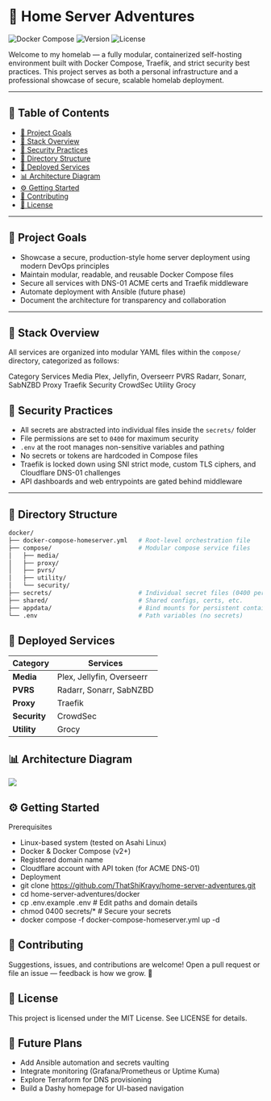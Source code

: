 # 🧠 Home Server Adventures

![Docker Compose](https://img.shields.io/badge/built%20with-Docker%20Compose-blue)
![Version](https://img.shields.io/badge/version-1.0-green)
![License](https://img.shields.io/github/license/ThatShiKrayy/home-server-adventures)

Welcome to my homelab — a fully modular, containerized self-hosting environment built with Docker Compose, Traefik, and strict security best practices. This project serves as both a personal infrastructure and a professional showcase of secure, scalable homelab deployment.

---

## 📑 Table of Contents
- [🎯 Project Goals](#-project-goals)
- [🧱 Stack Overview](#-stack-overview)
- [🔐 Security Practices](#-security-practices)
- [📁 Directory Structure](#-directory-structure)
- [🚀 Deployed Services](#-deployed-services)
- [📊 Architecture Diagram](#-architecture-diagram)
- [⚙️ Getting Started](#️-getting-started)
- [🤝 Contributing](#-contributing)
- [📄 License](#-license)

---

## 🎯 Project Goals

- Showcase a secure, production-style home server deployment using modern DevOps principles
- Maintain modular, readable, and reusable Docker Compose files
- Secure all services with DNS-01 ACME certs and Traefik middleware
- Automate deployment with Ansible (future phase)
- Document the architecture for transparency and collaboration

---

## 🧱 Stack Overview

All services are organized into modular YAML files within the `compose/` directory, categorized as follows:

Category	Services
Media	Plex, Jellyfin, Overseerr
PVRS	Radarr, Sonarr, SabNZBD
Proxy	Traefik
Security	CrowdSec
Utility	Grocy

## 🔐 Security Practices

- All secrets are abstracted into individual files inside the `secrets/` folder
- File permissions are set to `0400` for maximum security
- `.env` at the root manages non-sensitive variables and pathing
- No secrets or tokens are hardcoded in Compose files
- Traefik is locked down using SNI strict mode, custom TLS ciphers, and Cloudflare DNS-01 challenges
- API dashboards and web entrypoints are gated behind middleware

---

## 📁 Directory Structure

```bash
docker/
├── docker-compose-homeserver.yml   # Root-level orchestration file
├── compose/                        # Modular compose service files
│   ├── media/
│   ├── proxy/
│   ├── pvrs/
│   ├── utility/
│   └── security/
├── secrets/                        # Individual secret files (0400 permissions)
├── shared/                         # Shared configs, certs, etc.
├── appdata/                        # Bind mounts for persistent container data
└── .env                            # Path variables (no secrets)
```

## 🚀 Deployed Services

| Category     | Services                          |
|--------------|-----------------------------------|
| **Media**    | Plex, Jellyfin, Overseerr          |
| **PVRS**     | Radarr, Sonarr, SabNZBD            |
| **Proxy**    | Traefik                            |
| **Security** | CrowdSec                           |
| **Utility**  | Grocy                              |

## 📊 Architecture Diagram

[![](https://mermaid.ink/img/pako:eNp1U11v2jAU_SvRfVqlwPJByMfDpLVIVSexISid1KYPJrmA1cRGjrPBgP8-J4HGAeEn33PPuR9H9h4SniJEsBJkszaeRzEz1CnKRQNM8Q-KAo2J4Ntdk6vOsyC4pB8NgCyN2YVujCklLX-S4baNfmCW7ZaUtcivugsKcbvi5GU6awVTkpIzuzozzroxWfx8vR_dLjeXNKNSW-lR8GR3mz_DpBQdwYPgf1MFX2nmBQqj1_t2-I0LY_506Lp1CmrClJcSC0Pyg-aQRrhwSs9cOKandG90XPeog-te6YmTJU3ivG49-JgzKrkoLnbrcNSTkZhIxfmeZVd-jogkxgvPyhyL1tMT8PblnrLUGPOSySIyyGaTKvrXu_crr1XpetSTEEz1kGkKkRQlmpCjyEkVwr6ixyDXmGMMkboqjz5iiNlRaTaEvXKen2WCl6s1REuSFSoqq-Y4okQNnn-iQg2B4qGaECLfCuoiEO1hC1Fv6PUt1xkMfce3LNfzfBN2ENm233fDwPMGjuvZw8EgOJrwr-5r960gsAI3HFqOFYah7ZigfpCyeNx8z4SzJV3B8T95-iGC?type=png)](https://mermaid.live/edit#pako:eNp1U11v2jAU_SvRfVqlwPJByMfDpLVIVSexISid1KYPJrmA1cRGjrPBgP8-J4HGAeEn33PPuR9H9h4SniJEsBJkszaeRzEz1CnKRQNM8Q-KAo2J4Ntdk6vOsyC4pB8NgCyN2YVujCklLX-S4baNfmCW7ZaUtcivugsKcbvi5GU6awVTkpIzuzozzroxWfx8vR_dLjeXNKNSW-lR8GR3mz_DpBQdwYPgf1MFX2nmBQqj1_t2-I0LY_506Lp1CmrClJcSC0Pyg-aQRrhwSs9cOKandG90XPeog-te6YmTJU3ivG49-JgzKrkoLnbrcNSTkZhIxfmeZVd-jogkxgvPyhyL1tMT8PblnrLUGPOSySIyyGaTKvrXu_crr1XpetSTEEz1kGkKkRQlmpCjyEkVwr6ixyDXmGMMkboqjz5iiNlRaTaEvXKen2WCl6s1REuSFSoqq-Y4okQNnn-iQg2B4qGaECLfCuoiEO1hC1Fv6PUt1xkMfce3LNfzfBN2ENm233fDwPMGjuvZw8EgOJrwr-5r960gsAI3HFqOFYah7ZigfpCyeNx8z4SzJV3B8T95-iGC)   

## ⚙️ Getting Started

Prerequisites
- Linux-based system (tested on Asahi Linux)
- Docker & Docker Compose (v2+)
- Registered domain name
- Cloudflare account with API token (for ACME DNS-01)
- Deployment
- git clone https://github.com/ThatShiKrayy/home-server-adventures.git
- cd home-server-adventures/docker
- cp .env.example .env       # Edit paths and domain details
- chmod 0400 secrets/*       # Secure your secrets
- docker compose -f docker-compose-homeserver.yml up -d

## 🤝 Contributing

Suggestions, issues, and contributions are welcome! Open a pull request or file an issue — feedback is how we grow. 🚀

## 📄 License

This project is licensed under the MIT License. See LICENSE for details.

## 🔭 Future Plans

- Add Ansible automation and secrets vaulting
- Integrate monitoring (Grafana/Prometheus or Uptime Kuma)
- Explore Terraform for DNS provisioning
- Build a Dashy homepage for UI-based navigation
